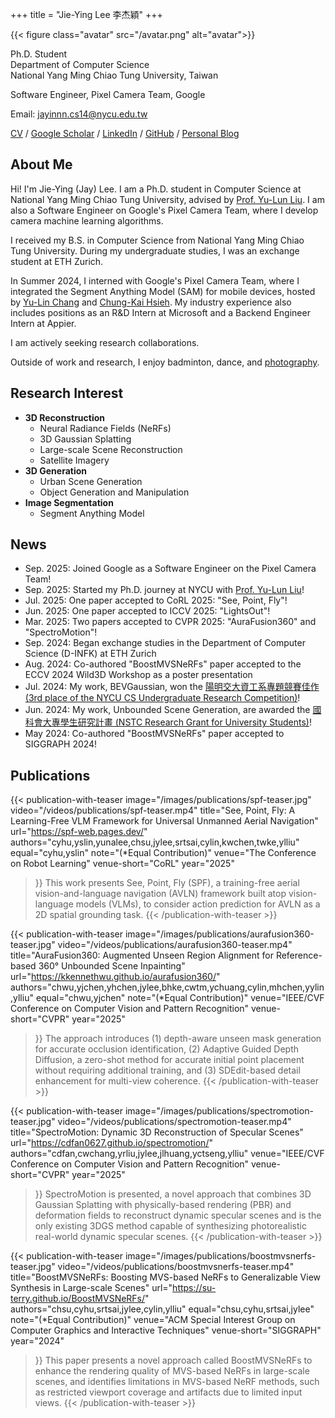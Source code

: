 +++
title = "Jie-Ying Lee 李杰穎"
+++

{{< figure class="avatar" src="/avatar.png" alt="avatar">}}

Ph.D. Student  
Department of Computer Science  
National Yang Ming Chiao Tung University, Taiwan

Software Engineer, Pixel Camera Team, Google  

Email: [jayinnn.cs14@nycu.edu.tw](mailto:jayinnn.cs14@nycu.edu.tw)

[CV](https://raw.githubusercontent.com/jayin92/CV/main/cv.pdf) / [Google Scholar](https://scholar.google.com/citations?view_op=list_works&hl=zh-TW&user=mKB6voEAAAAJ) / [LinkedIn](https://www.linkedin.com/in/jayinnn/) / [GitHub](http://github.com/jayin92) / [Personal Blog](https://blog.jayinnn.dev/)

## About Me

Hi! I'm Jie-Ying (Jay) Lee. I am a Ph.D. student in Computer Science at National Yang Ming Chiao Tung University, advised by [Prof. Yu-Lun Liu](https://yulunalexliu.github.io/). I am also a Software Engineer on Google's Pixel Camera Team, where I develop camera machine learning algorithms.

I received my B.S. in Computer Science from National Yang Ming Chiao Tung University. During my undergraduate studies, I was an exchange student at ETH Zurich.

In Summer 2024, I interned with Google's Pixel Camera Team, where I integrated the Segment Anything Model (SAM) for mobile devices, hosted by [Yu-Lin Chang](https://scholar.google.com/citations?user=0O9rukQAAAAJ&hl=en) and [Chung-Kai Hsieh](https://www.linkedin.com/in/chungkaihsieh). My industry experience also includes positions as an R&D Intern at Microsoft and a Backend Engineer Intern at Appier.

I am actively seeking research collaborations.

Outside of work and research, I enjoy badminton, dance, and [photography](https://www.instagram.com/photograbear_/).

## Research Interest

-   **3D Reconstruction**
    -   Neural Radiance Fields (NeRFs)
    -   3D Gaussian Splatting
    -   Large-scale Scene Reconstruction
    -   Satellite Imagery
-   **3D Generation**
    -   Urban Scene Generation
    -   Object Generation and Manipulation
-   **Image Segmentation**
    -   Segment Anything Model

## News

-   Sep. 2025: Joined Google as a Software Engineer on the Pixel Camera Team!
-   Sep. 2025: Started my Ph.D. journey at NYCU with [Prof. Yu-Lun Liu](https://yulunalexliu.github.io/)!
-   Jul. 2025: One paper accepted to CoRL 2025: "See, Point, Fly"!
-   Jun. 2025: One paper accepted to ICCV 2025: "LightsOut"!
-   Mar. 2025: Two papers accepted to CVPR 2025: "AuraFusion360" and "SpectroMotion"!
-   Sep. 2024: Began exchange studies in the Department of Computer Science (D-INFK) at ETH Zurich
-   Aug. 2024: Co-authored "BoostMVSNeRFs" paper accepted to the ECCV 2024 Wild3D Workshop as a poster presentation
-   Jul. 2024: My work, BEVGaussian, won the [陽明交大資工系專題競賽佳作 (3rd place of the NYCU CS Undergraduate Research Competition)](https://www.cs.nycu.edu.tw/storage/materials/xeXTWKdsG4IkteKZGx3lxO6WdeZv4Qi0mgaomFJr.pdf)!
-   Jun. 2024: My work, Unbounded Scene Generation, are awarded the [國科會大專學生研究計畫 (NSTC Research Grant for University Students)](https://www.nstc.gov.tw/folksonomy/list/2af9ad9a-1f47-450d-b5a1-2cb43de8290c?l=ch)!
-   May 2024: Co-authored "BoostMVSNeRFs" paper accepted to SIGGRAPH 2024!

## Publications

{{< publication-with-teaser
    image="/images/publications/spf-teaser.jpg"
    video="/videos/publications/spf-teaser.mp4"
    title="See, Point, Fly: A Learning-Free VLM Framework for Universal Unmanned Aerial Navigation"
    url="https://spf-web.pages.dev/"
    authors="cyhu,yslin,yunalee,chsu,jylee,srtsai,cylin,kwchen,twke,ylliu"
    equal="cyhu,yslin"
    note="(*Equal Contribution)"
    venue="The Conference on Robot Learning"
    venue-short="CoRL"
    year="2025"
>}}
This work presents See, Point, Fly (SPF), a training-free aerial vision-and-language navigation (AVLN) framework built atop vision-language models (VLMs), to consider action prediction for AVLN as a 2D spatial grounding task.
{{< /publication-with-teaser >}}

{{< publication-with-teaser
    image="/images/publications/aurafusion360-teaser.jpg"
    video="/videos/publications/aurafusion360-teaser.mp4"
    title="AuraFusion360: Augmented Unseen Region Alignment for Reference-based 360° Unbounded Scene Inpainting"
    url="https://kkennethwu.github.io/aurafusion360/"
    authors="chwu,yjchen,yhchen,jylee,bhke,cwtm,ychuang,cylin,mhchen,yylin,ylliu"
    equal="chwu,yjchen"
    note="(*Equal Contribution)"
    venue="IEEE/CVF Conference on Computer Vision and Pattern Recognition"
    venue-short="CVPR"
    year="2025"
>}}
The approach introduces (1) depth-aware unseen mask generation for accurate occlusion identification, (2) Adaptive Guided Depth Diffusion, a zero-shot method for accurate initial point placement without requiring additional training, and (3) SDEdit-based detail enhancement for multi-view coherence.
{{< /publication-with-teaser >}}

{{< publication-with-teaser
    image="/images/publications/spectromotion-teaser.jpg"
    video="/videos/publications/spectromotion-teaser.mp4"
    title="SpectroMotion: Dynamic 3D Reconstruction of Specular Scenes"
    url="https://cdfan0627.github.io/spectromotion/"
    authors="cdfan,cwchang,yrliu,jylee,jlhuang,yctseng,ylliu"
    venue="IEEE/CVF Conference on Computer Vision and Pattern Recognition"
    venue-short="CVPR"
    year="2025"
>}}
SpectroMotion is presented, a novel approach that combines 3D Gaussian Splatting with physically-based rendering (PBR) and deformation fields to reconstruct dynamic specular scenes and is the only existing 3DGS method capable of synthesizing photorealistic real-world dynamic specular scenes.
{{< /publication-with-teaser >}}

{{< publication-with-teaser
    image="/images/publications/boostmvsnerfs-teaser.jpg"
    video="/videos/publications/boostmvsnerfs-teaser.mp4"
    title="BoostMVSNeRFs: Boosting MVS-based NeRFs to Generalizable View Synthesis in Large-scale Scenes"
    url="https://su-terry.github.io/BoostMVSNeRFs/"
    authors="chsu,cyhu,srtsai,jylee,cylin,ylliu"
    equal="chsu,cyhu,srtsai,jylee"
    note="(*Equal Contribution)"
    venue="ACM Special Interest Group on Computer Graphics and Interactive Techniques"
    venue-short="SIGGRAPH"
    year="2024"
>}}
This paper presents a novel approach called BoostMVSNeRFs to enhance the rendering quality of MVS-based NeRFs in large-scale scenes, and identifies limitations in MVS-based NeRF methods, such as restricted viewport coverage and artifacts due to limited input views.
{{< /publication-with-teaser >}}